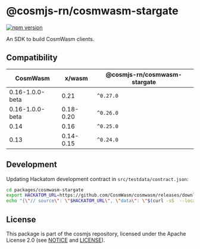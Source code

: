 # @cosmjs-rn/cosmwasm-stargate

[![npm version](https://img.shields.io/npm/v/@cosmjs-rn/cosmwasm-stargate.svg)](https://www.npmjs.com/package/@cosmjs-rn/cosmwasm-stargate)

An SDK to build CosmWasm clients.

## Compatibility

| CosmWasm        | x/wasm    | @cosmjs-rn/cosmwasm-stargate |
| --------------- | --------- | ------------------------- |
| 0.16-1.0.0-beta | 0.21      | `^0.27.0`                 |
| 0.16-1.0.0-beta | 0.18-0.20 | `^0.26.0`                 |
| 0.14            | 0.16      | `^0.25.0`                 |
| 0.13            | 0.14-0.15 | `^0.24.0`                 |

## Development

Updating Hackatom development contract in `src/testdata/contract.json`:

```sh
cd packages/cosmwasm-stargate
export HACKATOM_URL=https://github.com/CosmWasm/cosmwasm/releases/download/v1.0.0-beta/hackatom.wasm
echo "{\"// source\": \"$HACKATOM_URL\", \"data\": \"$(curl -sS  --location $HACKATOM_URL | base64 | tr -d '[:space:]')\" }" | jq > src/testdata/contract.json
```

## License

This package is part of the cosmjs repository, licensed under the Apache License
2.0 (see [NOTICE](https://github.com/bitsongofficial/cosmjs-rn/blob/main/NOTICE) and
[LICENSE](https://github.com/bitsongofficial/cosmjs-rn/blob/main/LICENSE)).
